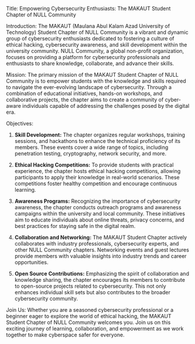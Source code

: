 Title: Empowering Cybersecurity Enthusiasts: The MAKAUT Student Chapter of NULL Community

Introduction:
The MAKAUT (Maulana Abul Kalam Azad University of Technology) Student Chapter of NULL Community is a vibrant and dynamic group of cybersecurity enthusiasts dedicated to fostering a culture of ethical hacking, cybersecurity awareness, and skill development within the university community. NULL Community, a global non-profit organization, focuses on providing a platform for cybersecurity professionals and enthusiasts to share knowledge, collaborate, and advance their skills.

Mission:
The primary mission of the MAKAUT Student Chapter of NULL Community is to empower students with the knowledge and skills required to navigate the ever-evolving landscape of cybersecurity. Through a combination of educational initiatives, hands-on workshops, and collaborative projects, the chapter aims to create a community of cyber-aware individuals capable of addressing the challenges posed by the digital era.

Objectives:
1. **Skill Development:** The chapter organizes regular workshops, training sessions, and hackathons to enhance the technical proficiency of its members. These events cover a wide range of topics, including penetration testing, cryptography, network security, and more.

2. **Ethical Hacking Competitions:** To provide students with practical experience, the chapter hosts ethical hacking competitions, allowing participants to apply their knowledge in real-world scenarios. These competitions foster healthy competition and encourage continuous learning.

3. **Awareness Programs:** Recognizing the importance of cybersecurity awareness, the chapter conducts outreach programs and awareness campaigns within the university and local community. These initiatives aim to educate individuals about online threats, privacy concerns, and best practices for staying safe in the digital realm.

4. **Collaboration and Networking:** The MAKAUT Student Chapter actively collaborates with industry professionals, cybersecurity experts, and other NULL Community chapters. Networking events and guest lectures provide members with valuable insights into industry trends and career opportunities.

5. **Open Source Contributions:** Emphasizing the spirit of collaboration and knowledge sharing, the chapter encourages its members to contribute to open-source projects related to cybersecurity. This not only enhances individual skill sets but also contributes to the broader cybersecurity community.

Join Us:
Whether you are a seasoned cybersecurity professional or a beginner eager to explore the world of ethical hacking, the MAKAUT Student Chapter of NULL Community welcomes you. Join us on this exciting journey of learning, collaboration, and empowerment as we work together to make cyberspace safer for everyone.
